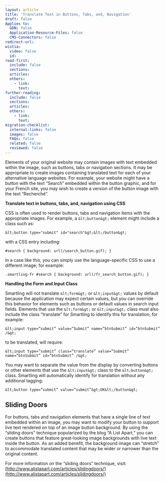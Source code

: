 ```yaml
---
layout: article
title: 'Translate Text in Buttons, Tabs, and, Navigation'
draft: false
Applies to:
  GDN: false
  Application-Resource-Files: false
  CMS-Connectors: false
redirect-url:
wistia:
  video: false
  id:
read-first:
  include: false
  sections:
  articles:
  others:
    - link:
      text:
further-reading:
  include: false
  sections:
  articles:
  others:
    - link:
      text:
migration-checklist:
  internal-links: false
  images: false
  FAQs: false
  related: false
  reviewed: false
---
```



Elements of your original website may contain images with text embedded within the image, such as buttons, tabs or navigation sections. It may be appropriate to create images containing translated text for each of your alternative language websites. For example, your website might have a button with the text “Search” embedded within the button graphic, and for your French site, you may wish to create a version of the button image with the text “Recherch&eacute;”.

**Translate text in buttons, tabs, and, navigation using CSS**

CSS is often used to render buttons, tabs and navigation items with the appropriate images. For example, a `&lt;button&gt;` element might include a class such as:

~~~
&lt;button type="submit" id="search"&gt;&lt;/button&gt;
~~~

with a CSS entry including:

~~~
#search { background: url(/search_button.gif); }
~~~

In a case like this, you can simply use the language-specific CSS to use a different image; for example:

~~~
.smartling-fr #search { background: url(/fr_search_button.gif); }
~~~

**Handling the Form and Input Class**

Smartling will not translate `&lt;form&gt;` or `&lt;input&gt;` values by default because the application may expect certain values, but you can override this behavior for elements such as buttons or default values in search input fields. Elements that use the `&lt;form&gt;` or `&lt;input&gt;` class must also include the class ”translate” for Smartling to identify this for translation; for example:

~~~
&lt;input type=”submit” value=”Submit” name=”btnSubmit” id=”btnSubmit” /&gt;
~~~

to be translated, will require:&nbsp;

~~~
&lt;input type=”submit” class=”translate” value=”Submit” name=”btnSubmit” id=”btnSubmit” /&gt;
~~~

You may want to separate the value from the display by converting buttons or other elements that use the `&lt;input&gt;` class to the `&lt;button&gt;` class. Smartling will automatically identify for translation without any additional tagging:&nbsp;

~~~
&lt;button type=”submit” value=”submit”&gt;OK&lt;/button&gt;
~~~

## Sliding Doors

For buttons, tabs and navigation elements that have a single line of text embedded within an image, you may want to modify your button to support live text rendered on top of an image button background. By using the “sliding doors” technique popularized by the blog “A List Apart,” you can create buttons that feature great-looking image backgrounds with live text inside the button. As an added benefit, the background image can “stretch” to accommodate translated content that may be wider or narrower than the original content.

For more information on the “sliding doors” technique, visit: [http://www.alistapart.com/articles/slidingdoors/](http://www.alistapart.com/articles/slidingdoors/)